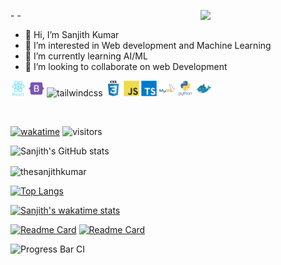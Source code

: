 -<img align='right' src='https://user-images.githubusercontent.com/5713670/87202985-820dcb80-c2b6-11ea-9f56-7ec461c497c3.gif' width='200'> -

- 👋 Hi, I’m Sanjith Kumar
- 👀 I’m interested in Web development and Machine Learning
- 🌱 I’m currently learning AI/ML
- 💞️ I’m looking to collaborate on web Development
<!--- 
-📫 How to reach me 
--->
<!---<code><img height="20" alt="javascript" src="https://raw.githubusercontent.com/github/explore/80688e429a7d4ef2fca1e82350fe8e3517d3494d/topics/javascript/javascript.png"></code>
<code><img height="20" alt="javascript" src="https://raw.githubusercontent.com/github/explore/80688e429a7d4ef2fca1e82350fe8e3517d3494d/topics/typescript/typescript.png"></code>
<code><img height="20" alt="react" src="https://raw.githubusercontent.com/github/explore/80688e429a7d4ef2fca1e82350fe8e3517d3494d/topics/react/react.png"></code> --->
<p align="left">
<img src="https://raw.githubusercontent.com/devicons/devicon/master/icons/react/react-original-wordmark.svg" alt="react" width="25" height="25" />
<!-- <img src="https://raw.githubusercontent.com/devicons/devicon/master/icons/angularjs/angularjs-original.svg" alt="angular-js" width="25" height="25" /> -->
<!-- <img src="https://raw.githubusercontent.com/devicons/devicon/master/icons/vuejs/vuejs-original.svg" alt="vue" width="25" height="25" /> -->
<img src="https://raw.githubusercontent.com/devicons/devicon/master/icons/bootstrap/bootstrap-plain.svg" alt="bootstrap" width="25" height="25" />
<img src="https://camo.githubusercontent.com/eab4e3fe8ddae86bac8e286b490019fa69a2f57daf01ffeb38d24b2bb32d7e1c/68747470733a2f2f63646e2e776f726c64766563746f726c6f676f2e636f6d2f6c6f676f732f7461696c77696e646373732e737667" alt="tailwindcss" width="25" height="25" />
<img src="https://raw.githubusercontent.com/devicons/devicon/master/icons/css3/css3-original-wordmark.svg" alt="css3" width="25" height="25" />
<!-- <img src="https://raw.githubusercontent.com/devicons/devicon/master/icons/gulp/gulp-plain.svg" alt="gulp" width="25" height="25" /> -->
<!-- <img src="https://raw.githubusercontent.com/devicons/devicon/master/icons/java/java-original-wordmark.svg" alt="java" width="25" height="25" /> -->
<img src="https://raw.githubusercontent.com/devicons/devicon/master/icons/javascript/javascript-original.svg" alt="javascript" width="25" height="25" />
<img src="https://raw.githubusercontent.com/devicons/devicon/master/icons/typescript/typescript-original.svg" alt="typescript" width="25" height="25" />
<!-- <img src="https://raw.githubusercontent.com/devicons/devicon/master/icons/dot-net/dot-net-original.svg" alt=".NET" width="25" height="25" /> -->
<!-- <img src="https://raw.githubusercontent.com/devicons/devicon/master/icons/mongodb/mongodb-original.svg" alt="mongodb" width="25" height="25" /> -->
<img src="https://raw.githubusercontent.com/devicons/devicon/master/icons/mysql/mysql-original-wordmark.svg" alt="mysql" width="25" height="25" />
<!-- <img src="https://raw.githubusercontent.com/devicons/devicon/master/icons/redis/redis-original-wordmark.svg" alt="redis" width="25" height="25" /> -->
<!-- <img src="https://raw.githubusercontent.com/devicons/devicon/master/icons/nodejs/nodejs-original-wordmark.svg" alt="nodejs" width="25" height="25" /> -->
<!-- <img src="https://www.vectorlogo.zone/logos/springio/springio-icon.svg" alt="spring" width="25" height="25" /> -->
<img src="https://raw.githubusercontent.com/devicons/devicon/master/icons/python/python-original-wordmark.svg" alt="python" width="25" height="25" />
<!-- <img src="https://raw.githubusercontent.com/devicons/devicon/master/icons/nginx/nginx-original.svg" alt="nginx" width="25" height="25" /> -->
<!-- <img src="https://raw.githubusercontent.com/devicons/devicon/master/icons/cucumber/cucumber-plain.svg" alt="cucumber" width="25" height="25" /> -->
<!-- <img src="https://raw.githubusercontent.com/devicons/devicon/master/icons/heroku/heroku-plain.svg" alt="heroku" width="25" height="25" /> -->
<!-- <img src="https://raw.githubusercontent.com/devicons/devicon/master/icons/travis/travis-plain.svg" alt="travis" width="25" height="25" /> -->
<!-- <img src="https://raw.githubusercontent.com/github/explore/80688e429a7d4ef2fca1e82350fe8e3517d3494d/topics/aws/aws.png" alt="aws" width="25" height="25" /> -->
<!-- <img src="https://www.vectorlogo.zone/logos/google_cloud/google_cloud-icon.svg" alt="gcp" width="25" height="25" /> -->
<img src="https://raw.githubusercontent.com/devicons/devicon/master/icons/docker/docker-original.svg" alt="Docker" width="25" height="25" />
<!-- <img src="https://www.vectorlogo.zone/logos/kubernetes/kubernetes-icon.svg" alt="Kubernetes" width="25" height="25" /> -->
<!-- <img src="https://cdn.jsdelivr.net/gh/devicons/devicon/icons/go/go-original.svg" alt="Go" width="25" height="25" /> -->
</p>
<br>
<!-- <img align="right" src="https://media1.giphy.com/media/13HgwGsXF0aiGY/giphy.gif" /> -->

[![wakatime](https://wakatime.com/badge/user/ddf14465-c881-4ebe-ba15-7d5f683686e4.svg)](https://wakatime.com/@ddf14465-c881-4ebe-ba15-7d5f683686e4)
![visitors](https://visitor-badge.glitch.me/badge?page_id=53137451d&left_color=gray&right_color=blue)

![Sanjith's GitHub stats](https://github-readme-stats.vercel.app/api?username=thesanjithkumar&show_icons=true&theme=dracula&count_private=true)

<p><img align="center" src="https://github-readme-streak-stats.herokuapp.com/?user=thesanjithkumar&count_private=true&theme=dracula" alt="thesanjithkumar" /></p>

[![Top Langs](https://github-readme-stats.vercel.app/api/top-langs/?username=thesanjithkumar&langs_count=10&layout=compact&theme=dracula)](https://github.com/thesanjithkumar)

[![Sanjith's wakatime stats](https://github-readme-stats.vercel.app/api/wakatime?username=sanjithkumar&show_icons=true&theme=dracula&layout=compact)](https://github.com/thesanjithkumar)

[![Readme Card](https://github-readme-stats.vercel.app/api/pin/?username=thesanjithkumar&repo=react-clone-hennacrafts&show_icons=true&theme=dracula)](https://github.com/thesanjithkumar/react-clone-hennacrafts)
[![Readme Card](https://github-readme-stats.vercel.app/api/pin/?username=thesanjithkumar&repo=React-Quiz-typescript&show_icons=true&theme=dracula)](https://github.com/thesanjithkumar/React-Quiz-Typescript)

![Progress Bar CI](https://github.com/liununu/liununu/workflows/Progress%20Bar%20CI/badge.svg)


<!---
thesanjithkumar/thesanjithkumar is a ✨ special ✨ repository because its `README.md` (this file) appears on your GitHub profile.
You can click the Preview link to take a look at your changes.
--->

